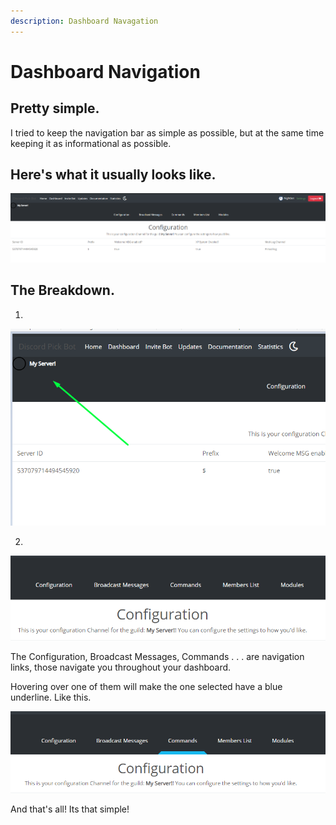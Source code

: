 ```yaml
---
description: Dashboard Navagation
---
```


# Dashboard Navigation

## Pretty simple.

I tried to keep the navigation bar as simple as possible, but at the same time keeping it as informational as possible.

## Here's what it usually looks like.

![](../.gitbook/assets/image%20%2817%29.png)

## The Breakdown.

1. 
![This place is where your server Icon and Name shows at. If your server doesn&apos;t have an Icon, it wont show.](../.gitbook/assets/image%20%287%29.png)

2. 

![](../.gitbook/assets/image%20%2811%29.png)

The Configuration, Broadcast Messages, Commands . . . are navigation links, those navigate you throughout your dashboard. 

Hovering over one of them will make the one selected have a blue underline. Like this.

![Blue Outline. Neat.](../.gitbook/assets/image%20%2815%29.png)

And that's all! Its that simple!



